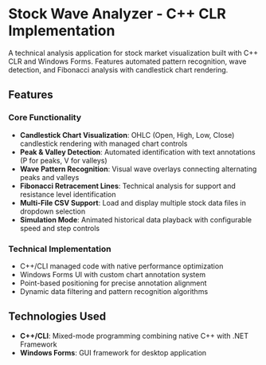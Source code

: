 # Stock Wave Analyzer - C++ CLR Implementation

A technical analysis application for stock market visualization built with C++ CLR and Windows Forms. Features automated pattern recognition, wave detection, and Fibonacci analysis with candlestick chart rendering.

## Features

### Core Functionality
- **Candlestick Chart Visualization**: OHLC (Open, High, Low, Close) candlestick rendering with managed chart controls
- **Peak & Valley Detection**: Automated identification with text annotations (P for peaks, V for valleys)
- **Wave Pattern Recognition**: Visual wave overlays connecting alternating peaks and valleys
- **Fibonacci Retracement Lines**: Technical analysis for support and resistance level identification
- **Multi-File CSV Support**: Load and display multiple stock data files in dropdown selection
- **Simulation Mode**: Animated historical data playback with configurable speed and step controls

### Technical Implementation
- C++/CLI managed code with native performance optimization
- Windows Forms UI with custom chart annotation system
- Point-based positioning for precise annotation alignment
- Dynamic data filtering and pattern recognition algorithms

## Technologies Used

- **C++/CLI**: Mixed-mode programming combining native C++ with .NET Framework
- **Windows Forms**: GUI framework for desktop application
